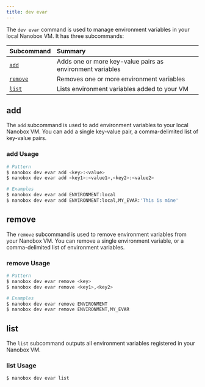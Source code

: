 ```yaml
---
title: dev evar
---
```


The `dev evar` command is used to manage environment variables in your local Nanobox VM. It has three subcommands:

| Subcommand          | Summary                                                   |
|:--------------------|:----------------------------------------------------------|
| [`add`](#add)       | Adds one or more key-value pairs as environment variables |
| [`remove`](#remove) | Removes one or more environment variables                 |
| [`list`](#list)     | Lists environment variables added to your VM              |

## add
The `add` subcommand is used to add environment variables to your local Nanobox VM. You can add a single key-value pair, a comma-delimited list of key-value pairs.

### add Usage
```bash
# Pattern
$ nanobox dev evar add <key>:<value>
$ nanobox dev evar add <key1>:<value1>,<key2>:<value2>

# Examples
$ nanobox dev evar add ENVIRONMENT:local
$ nanobox dev evar add ENVIRONMENT:local,MY_EVAR:'This is mine'
```

## remove
The `remove` subcommand is used to remove environment variables from your Nanobox VM. You can remove a single environment variable, or a comma-delimited list of environment variables.

### remove Usage
```bash
# Pattern
$ nanobox dev evar remove <key>
$ nanobox dev evar remove <key1>,<key2>

# Examples
$ nanobox dev evar remove ENVIRONMENT
$ nanobox dev evar remove ENVIRONMENT,MY_EVAR
```

## list
The `list` subcommand outputs all environment variables registered in your Nanobox VM.

### list Usage
```bash
$ nanobox dev evar list
```
